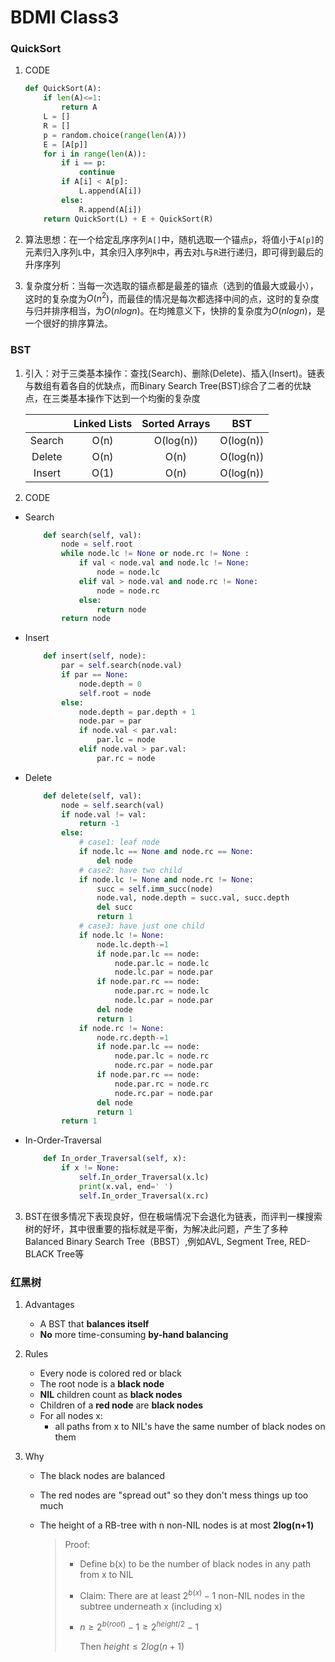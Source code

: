 # BDMI Class3



### QuickSort

1. CODE

   ```python
   def QuickSort(A):
       if len(A)<=1:
           return A
       L = []
       R = []
       p = random.choice(range(len(A)))
       E = [A[p]]
       for i in range(len(A)):
           if i == p:
               continue
           if A[i] < A[p]:
               L.append(A[i])
           else:
               R.append(A[i])
       return QuickSort(L) + E + QuickSort(R)
   ```

2. 算法思想：在一个给定乱序序列`A[]`中，随机选取一个锚点`p`，将值小于`A[p]`的元素归入序列`L`中，其余归入序列`R`中，再去对`L`与`R`进行递归，即可得到最后的升序序列

3. 复杂度分析：当每一次选取的锚点都是最差的锚点（选到的值最大或最小），这时的复杂度为$O(n^2)$，而最佳的情况是每次都选择中间的点，这时的复杂度与归并排序相当，为$O(nlogn)$。在均摊意义下，快排的复杂度为$O(nlogn)$，是一个很好的排序算法。



### BST

1. 引入：对于三类基本操作：查找(Search)、删除(Delete)、插入(Insert)。链表与数组有着各自的优缺点，而Binary Search Tree(BST)综合了二者的优缺点，在三类基本操作下达到一个均衡的复杂度

   |        | Linked Lists | Sorted Arrays |    BST    |
   | :----: | :----------: | :-----------: | :-------: |
   | Search |     O(n)     |   O(log(n))   | O(log(n)) |
   | Delete |     O(n)     |     O(n)      | O(log(n)) |
   | Insert |     O(1)     |     O(n)      | O(log(n)) |

2.  CODE

   * Search

     ```python
         def search(self, val):
             node = self.root
             while node.lc != None or node.rc != None :
                 if val < node.val and node.lc != None:
                     node = node.lc
                 elif val > node.val and node.rc != None:
                     node = node.rc
                 else:
                     return node
             return node
     ```

   * Insert

     ```python
         def insert(self, node):
             par = self.search(node.val)
             if par == None:
                 node.depth = 0
                 self.root = node
             else:
                 node.depth = par.depth + 1
                 node.par = par
                 if node.val < par.val:
                     par.lc = node
                 elif node.val > par.val:
                     par.rc = node
     ```

   * Delete

     ```python
         def delete(self, val):
             node = self.search(val)
             if node.val != val:
                 return -1
             else:
                 # case1: leaf node
                 if node.lc == None and node.rc == None:
                     del node
                 # case2: have two child
                 if node.lc != None and node.rc != None:
                     succ = self.imm_succ(node)
                     node.val, node.depth = succ.val, succ.depth
                     del succ
                     return 1
                 # case3: have just one child
                 if node.lc != None:
                     node.lc.depth-=1
                     if node.par.lc == node:
                         node.par.lc = node.lc
                         node.lc.par = node.par
                     if node.par.rc == node:
                         node.par.rc = node.lc
                         node.lc.par = node.par
                     del node
                     return 1
                 if node.rc != None:
                     node.rc.depth-=1
                     if node.par.lc == node:
                         node.par.lc = node.rc
                         node.rc.par = node.par
                     if node.par.rc == node:
                         node.par.rc = node.rc
                         node.rc.par = node.par
                     del node
                     return 1
             return 1
     ```

   * In-Order-Traversal

     ```python
         def In_order_Traversal(self, x):
             if x != None:
                 self.In_order_Traversal(x.lc)
                 print(x.val, end=' ')
                 self.In_order_Traversal(x.rc)
     ```

3. BST在很多情况下表现良好，但在极端情况下会退化为链表，而评判一棵搜索树的好坏，其中很重要的指标就是平衡，为解决此问题，产生了多种Balanced Binary Search Tree（BBST）,例如AVL, Segment Tree, RED-BLACK Tree等



### 红黑树

1. Advantages

   * A BST that **balances itself**
   * **No** more time-consuming **by-hand balancing**

2. Rules

   * Every node is colored red or black
   * The root node is a **black node**
   * **NIL** children count as **black nodes**
   * Children of a **red node** are **black nodes**
   * For all nodes x:
     * all paths from x to NIL's have the same number of black nodes on them

3. Why

   * The black nodes are balanced

   * The red nodes are "spread out" so they don't mess things up too much

   * The height of a RB-tree with n non-NIL nodes is at most **2log(n+1)**

     > Proof:
     >
     > * Define b(x) to be the number of black nodes in any path from x to NIL
     >
     > * Claim: There are at least $2^{b(x)}-1$ non-NIL nodes in the subtree underneath x (including x)
     >
     > * $n\geq 2^{b(root)}-1\geq2^{height/2}-1$
     >
     >   Then $height\leq2log(n+1)$







